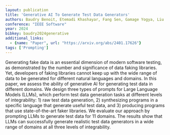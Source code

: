 ```yaml
---
layout: publication
title: 'Generative AI To Generate Test Data Generators'
authors: Baudry Benoit, Etemadi Khashayar, Fang Sen, Gamage Yogya, Liu Yi, Liu Yuxin, Monperrus Martin, Ron Javier, Silva André, Tiwari Deepika
conference: "IEEE Software"
year: 2024
bibkey: baudry2024generative
additional_links:
  - {name: "Paper", url: "https://arxiv.org/abs/2401.17626"}
tags: ['Prompting']
---
```

Generating fake data is an essential dimension of modern software testing, as
demonstrated by the number and significance of data faking libraries. Yet,
developers of faking libraries cannot keep up with the wide range of data to be
generated for different natural languages and domains. In this paper, we assess
the ability of generative AI for generating test data in different domains. We
design three types of prompts for Large Language Models (LLMs), which perform
test data generation tasks at different levels of integrability: 1) raw test
data generation, 2) synthesizing programs in a specific language that generate
useful test data, and 3) producing programs that use state-of-the-art faker
libraries. We evaluate our approach by prompting LLMs to generate test data for
11 domains. The results show that LLMs can successfully generate realistic test
data generators in a wide range of domains at all three levels of
integrability.
